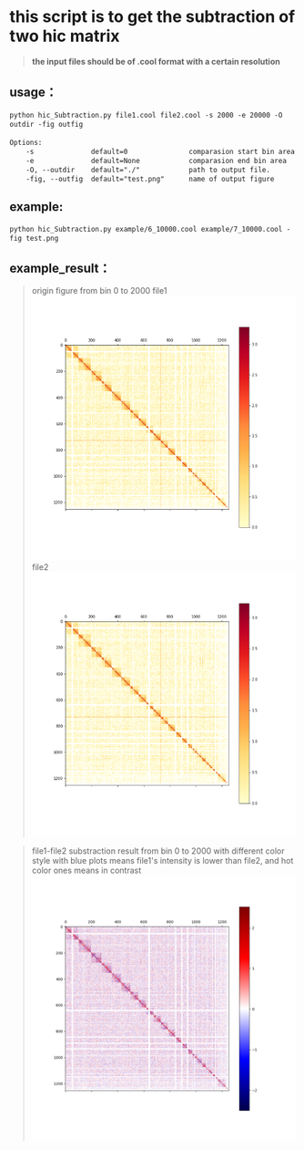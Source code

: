 # **this script is to get the subtraction of two hic matrix**
> **the input files should be of .cool format with a certain resolution**

## usage：

```
python hic_Subtraction.py file1.cool file2.cool -s 2000 -e 20000 -O outdir -fig outfig

Options:
    -s              default=0               comparasion start bin area
    -e              default=None            comparasion end bin area
    -O, --outdir    default="./"            path to output file.
    -fig, --outfig  default="test.png"      name of output figure
```

## example:
```
python hic_Subtraction.py example/6_10000.cool example/7_10000.cool -fig test.png

```
## example_result：
> origin figure  from bin 0 to 2000
> file1
![avatar](example/6.2500000.png)
> file2
![avatar](example/7.2500000.png)

> file1-file2 substraction result from bin 0 to 2000 with different color style
> with blue plots means file1's intensity is lower than file2, and hot color ones means in contrast
![avatar](example/2500000.png)
